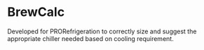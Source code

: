 # BrewCalc
 Developed for PRORefrigeration to correctly size and suggest the appropriate chiller needed based on cooling requirement.
